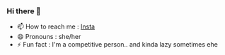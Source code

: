 ### Hi there 👋
- 📫 How to reach me : [Insta](https://www.instagram.com/aisyakareninaa/)
- 😄 Pronouns : she/her
- ⚡ Fun fact : I'm a competitive person.. and kinda lazy sometimes ehe
